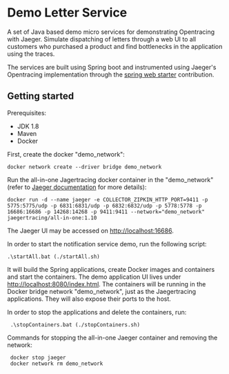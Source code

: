 # Demo Letter Service

A set of Java based demo micro services for demonstrating Opentracing with Jaeger. Simulate dispatching of letters through a web UI to all customers who purchased a product and find bottlenecks in the application using the traces.

The services are built using Spring boot and instrumented using Jaeger's Opentracing implementation through the [spring web starter](https://github.com/opentracing-contrib/java-spring-jaeger "Spring web starter github repo") contribution.  

## Getting started

Prerequisites:

* JDK 1.8
* Maven
* Docker

First, create the docker "demo_network":

    docker network create --driver bridge demo_network 

Run the all-in-one Jagertracing docker container in the "demo_network" (refer to [Jaeger documentation](https://www.jaegertracing.io/docs/1.8/getting-started "Jaeger documentation") for more details):

    docker run -d --name jaeger -e COLLECTOR_ZIPKIN_HTTP_PORT=9411 -p 5775:5775/udp -p 6831:6831/udp -p 6832:6832/udp -p 5778:5778 -p 16686:16686 -p 14268:14268 -p 9411:9411 --network="demo_network" jaegertracing/all-in-one:1.10
    
The Jaeger UI may be accessed on [http://localhost:16686](http://localhost:16686/ "Jaeger UI").

In order to start the notification service demo, run the following script:

    .\startAll.bat (./startAll.sh)
    
It will build the Spring applications, create Docker images and containers and start the containers. The demo application UI lives under [http://localhost:8080/index.html](http://localhost:8080/index.html "Letter service"). 
The containers will be running in the Docker bridge network "demo_network", just as the Jaegertracing applications. They will also expose their ports to the host.

In order to stop the applications and delete the containers, run:

     .\stopContainers.bat (./stopContainers.sh)
     
Commands for stopping the all-in-one Jaeger container and removing the network:

     docker stop jaeger
     docker network rm demo_network